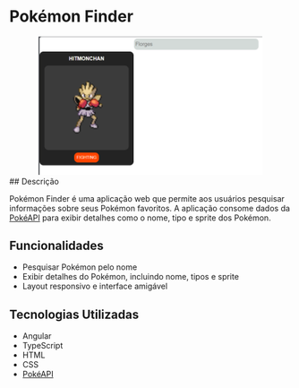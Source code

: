 # Pokémon Finder

<div style="text-align: center;">
  <img src="public/{98ACFE1D-F5CF-4A83-B6AC-80CFB14C9C23}.png" alt="Hitmonchan" width="400">
</div>
## Descrição

Pokémon Finder é uma aplicação web que permite aos usuários pesquisar informações sobre seus Pokémon favoritos. A aplicação consome dados da [PokéAPI](https://pokeapi.co/) para exibir detalhes como o nome, tipo e sprite dos Pokémon.

## Funcionalidades

- Pesquisar Pokémon pelo nome
- Exibir detalhes do Pokémon, incluindo nome, tipos e sprite
- Layout responsivo e interface amigável

## Tecnologias Utilizadas

- Angular
- TypeScript
- HTML
- CSS
- [PokéAPI](https://pokeapi.co/)
